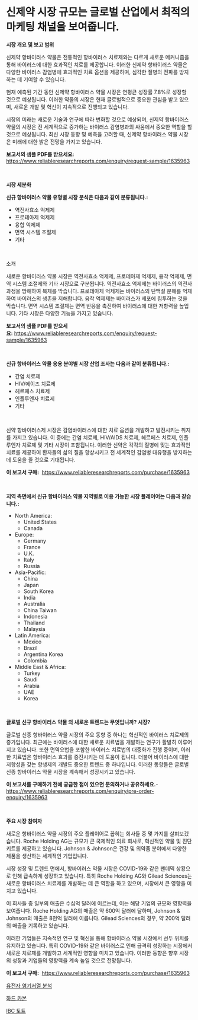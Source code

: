 <p><h1>신제약 시장 규모는 글로벌 산업에서 최적의 마케팅 채널을 보여줍니다.</h1></p><p><strong>시장 개요 및 보고 범위</strong></p>
<p><p>신제약 항바이러스 약물은 전통적인 항바이러스 치료제와는 다르게 새로운 메커니즘을 통해 바이러스에 대한 효과적인 치료를 제공합니다. 이러한 신제약 항바이러스 약물은 다양한 바이러스 감염병에 효과적인 치료 옵션을 제공하며, 심각한 질병의 전파를 방지하는 데 기여할 수 있습니다.</p><p>현재 예측된 기간 동안 신제약 항바이러스 약물 시장은 연평균 성장률 7.8%로 성장할 것으로 예상됩니다. 이러한 약물의 시장은 현재 글로벌적으로 중요한 관심을 받고 있으며, 새로운 개발 및 혁신이 지속적으로 진행되고 있습니다.</p><p>시장의 미래는 새로운 기술과 연구에 따라 변화할 것으로 예상되며, 신제약 항바이러스 약물의 시장은 전 세계적으로 증가하는 바이러스 감염병과의 싸움에서 중요한 역할을 할 것으로 예상됩니다. 최신 시장 동향 및 예측을 고려할 때, 신제약 항바이러스 약물 시장은 미래에 대한 밝은 전망을 가지고 있습니다.</p></p>
<p><strong>보고서의 샘플 PDF를 받으세요:</strong> <a href="https://www.reliableresearchreports.com/enquiry/request-sample/1635963">https://www.reliableresearchreports.com/enquiry/request-sample/1635963</a></p>
<p>&nbsp;</p>
<p><strong>시장 세분화</strong></p>
<p><strong>신규 항바이러스 약물 유형별 시장 분석은 다음과 같이 분류됩니다.:</strong></p>
<p><ul><li>역전사효소 억제제</li><li>프로테아제 억제제</li><li>융합 억제제</li><li>면역 시스템 조절제</li><li>기타</li></ul></p>
<p>&nbsp;</p>
<p><p>소개</p><p>새로운 항바이러스 약물 시장은 역전사효소 억제제, 프로테아제 억제제, 융착 억제제, 면역 시스템 조절제와 기타 시장으로 구분됩니다. 역전사효소 억제제는 바이러스의 역전사과정을 방해하여 복제를 막습니다. 프로테아제 억제제는 바이러스의 단백질 분해를 억제하여 바이러스의 생존을 저해합니다. 융착 억제제는 바이러스가 세포에 침투하는 것을 막습니다. 면역 시스템 조절제는 면역 반응을 촉진하여 바이러스에 대한 저항력을 높입니다. 기타 시장은 다양한 기능을 가지고 있습니다.</p></p>
<p><strong>보고서의 샘플 PDF를 받으세요:</strong>&nbsp;<a href="https://www.reliableresearchreports.com/enquiry/request-sample/1635963">https://www.reliableresearchreports.com/enquiry/request-sample/1635963</a></p>
<p>&nbsp;</p>
<p><strong> 신규 항바이러스 약물 응용 분야별 시장 산업 조사는 다음과 같이 분류됩니다.:</strong></p>
<p><ul><li>간염 치료제</li><li>HIV/에이즈 치료제</li><li>헤르페스 치료제</li><li>인플루엔자 치료제</li><li>기타</li></ul></p>
<p>&nbsp;</p>
<p><p>신약 항바이러스제 시장은 감염바이러스에 대한 치료 옵션을 개발하고 발전시키는 취지를 가지고 있습니다. 이 중에는 간염 치료제, HIV/AIDS 치료제, 헤르페스 치료제, 인플루엔자 치료제 및 기타 시장이 포함됩니다. 이러한 신약은 각각의 질병에 맞는 효과적인 치료를 제공하여 환자들의 삶의 질을 향상시키고 전 세계적인 감염병 대유행을 방지하는 데 도움을 줄 것으로 기대됩니다.</p></p>
<p><strong>이 보고서 구매:</strong>&nbsp; <a href="https://www.reliableresearchreports.com/purchase/1635963">https://www.reliableresearchreports.com/purchase/1635963</a></p>
<p>&nbsp;</p>
<p><strong>지역 측면에서 신규 항바이러스 약물 지역별로 이용 가능한 시장 플레이어는 다음과 같습니다.:</strong></p>
<p><ul>
    <li>
        North America:
        <ul>
            <li>United States</li>
            <li>Canada</li>
        </ul>
    </li>
    <li>
        Europe:
        <ul>
            <li>Germany</li>
            <li>France</li>
            <li>U.K.</li>
            <li>Italy</li>
            <li>Russia</li>
        </ul>
    </li>
    <li>
        Asia-Pacific:
        <ul>
            <li>China</li>
            <li>Japan</li>
            <li>South Korea</li>
            <li>India</li>
            <li>Australia</li>
            <li>China Taiwan</li>
            <li>Indonesia</li>
            <li>Thailand</li>
            <li>Malaysia</li>
        </ul>
    </li>
    <li>
        Latin America:
        <ul>
            <li>Mexico</li>
            <li>Brazil</li>
            <li>Argentina Korea</li>
            <li>Colombia</li>
        </ul>
    </li>
    <li>
        Middle East & Africa:
        <ul>
            <li>Turkey</li>
            <li>Saudi</li>
            <li>Arabia</li>
            <li>UAE</li>
            <li>Korea</li>
        </ul>
    </li>
    </ul></p>
<p>&nbsp;</p>
<p><strong>글로벌 신규 항바이러스 약물 의 새로운 트렌드는 무엇입니까? 시장?</strong></p>
<p><p>글로벌 신종 항바이러스 약물 시장의 주요 동향 중 하나는 혁신적인 바이러스 치료제의 증가입니다. 최근에는 바이러스에 대한 새로운 치료법을 개발하는 연구가 활발히 이루어지고 있습니다. 또한 면역요법을 포함한 바이러스 치료법의 대중화가 진행 중이며, 이러한 치료법은 항바이러스 효과를 증진시키는 데 도움이 됩니다. 더불어 바이러스에 대한 저항성을 갖는 항생제의 개발도 중요한 트렌드 중 하나입니다. 이러한 동향들은 글로벌 신종 항바이러스 약물 시장을 계속해서 성장시키고 있습니다.</p></p>
<p><strong>이 보고서를 구매하기 전에 궁금한 점이 있으면 문의하거나 공유하세요.</strong>- <a href="https://www.reliableresearchreports.com/enquiry/pre-order-enquiry/1635963">https://www.reliableresearchreports.com/enquiry/pre-order-enquiry/1635963</a></p>
<p>&nbsp;</p>
<p><strong>주요 시장 참여자</strong></p>
<p><p>새로운 항바이러스 약물 시장의 주요 플레이어로 꼽히는 회사들 중 몇 가지를 살펴보겠습니다. Roche Holding AG는 규모가 큰 국제적인 의료 회사로, 혁신적인 약물 및 진단키트를 제공하고 있습니다. Johnson & Johnson은 건강 및 의약품 분야에서 다양한 제품을 생산하는 세계적인 기업입니다.</p><p>시장 성장 및 트렌드 면에서, 항바이러스 약물 시장은 COVID-19와 같은 팬데믹 상황으로 인해 급속하게 성장하고 있습니다. 특히 Roche Holding AG와 Gilead Sciences는 새로운 항바이러스 치료제를 개발하는 데 큰 역할을 하고 있으며, 시장에서 큰 영향을 미치고 있습니다.</p><p>이 회사들 중 일부의 매출은 수십억 달러에 이르는데, 이는 해당 기업의 규모와 영향력을 보여줍니다. Roche Holding AG의 매출은 약 600억 달러에 달하며, Johnson & Johnson의 매출은 8천억 달러에 이릅니다. Gilead Sciences의 경우, 약 200억 달러의 매출을 기록하고 있습니다.</p><p>이러한 기업들은 지속적인 연구 및 혁신을 통해 항바이러스 약물 시장에서 선두 위치를 유지하고 있습니다. 특히 COVID-19와 같은 바이러스로 인해 급격히 성장하는 시장에서 새로운 치료제를 개발하고 세계적인 영향을 미치고 있습니다. 이러한 동향은 향후 시장의 성장과 기업들의 영향력을 계속 높일 것으로 전망됩니다.</p></p>
<p><strong>이 보고서 구매:</strong>&nbsp;&nbsp;<a href="https://www.reliableresearchreports.com/purchase/1635963">https://www.reliableresearchreports.com/purchase/1635963</a></p>
<p><p><a href="https://medium.com/@angelardelean202220221/%EC%9C%A0%EC%A0%84%EC%9E%90-%EC%84%9C%EC%97%B4-%EB%B6%84%EC%84%9D-%EC%8B%9C%EC%9E%A5-%EC%A0%90%EC%9C%A0%EC%9C%A8-%EB%B3%80%ED%99%94-%EB%B0%8F-%EC%8B%9C%EC%9E%A5-%EC%84%B1%EC%9E%A5-%EC%B6%94%EC%84%B8-2024-2031-9ce16731b93e">유전자 염기서열 분석</a></p><p><a href="https://medium.com/@witoldadamczyk1904/%ED%83%84%EC%86%8C-%EC%8B%9C%EC%9E%A5-%EA%B7%9C%EB%AA%A8%EA%B0%80-%EA%B8%80%EB%A1%9C%EB%B2%8C-%EC%82%B0%EC%97%85%EC%97%90%EC%84%9C-%EC%B5%9C%EC%A0%81%EC%9D%98-%EB%A7%88%EC%BC%80%ED%8C%85-%EC%B1%84%EB%84%90%EC%9D%84-%EB%82%98%ED%83%80%EB%83%85%EB%8B%88%EB%8B%A4-a5f74c4695bc">하드 카본</a></p><p><a href="https://medium.com/@giovanileannon/ibc-%ED%83%B1%ED%81%AC-%EC%8B%9C%EC%9E%A5-%EA%B7%9C%EB%AA%A8-%EC%8B%9C%EC%9E%A5-%EC%A0%84%EB%A7%9D-%EB%B0%8F-%EC%8B%9C%EC%9E%A5-%EC%98%88%EC%B8%A1-2024%EB%85%84%EB%B6%80%ED%84%B0-2031%EB%85%84-af8e60681732">IBC 토트</a></p></p>
